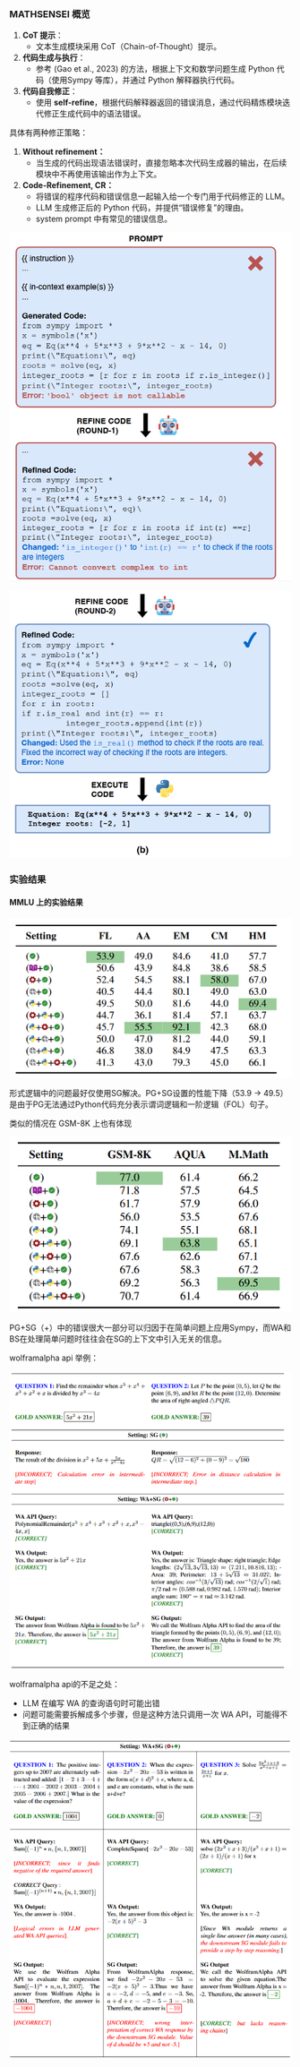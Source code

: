 





### MATHSENSEI 概览



1. **CoT 提示**：
   - 文本生成模块采用 CoT（Chain-of-Thought）提示。
2. **代码生成与执行**：
   - 参考 (Gao et al., 2023) 的方法，根据上下文和数学问题生成 Python 代码（使用Sympy 等库），并通过 Python 解释器执行代码。
3. **代码自我修正**：
   -  使用 **self-refine**，根据代码解释器返回的错误消息，通过代码精炼模块迭代修正生成代码中的语法错误。












具体有两种修正策略：



1. **Without refinement：**
   - 当生成的代码出现语法错误时，直接忽略本次代码生成器的输出，在后续模块中不再使用该输出作为上下文。
2. **Code-Refinement, CR：**
   - 将错误的程序代码和错误信息一起输入给一个专门用于代码修正的 LLM。
   - LLM 生成修正后的 Python 代码，并提供“错误修复”的理由。
   - system prompt 中有常见的错误信息。



![image-20241219164042056](https://raw.githubusercontent.com/Lanthanum1/my_images/main/img/202412191641612.png)







![image-20241219164149272](https://raw.githubusercontent.com/Lanthanum1/my_images/main/img/202412191641465.png)











### 实验结果





#### MMLU 上的实验结果

![image-20241219203223863](https://raw.githubusercontent.com/Lanthanum1/my_images/main/img/202412192032997.png)



形式逻辑中的问题最好仅使用SG解决。PG+SG设置的性能下降（53.9 -> 49.5）是由于PG无法通过Python代码充分表示谓词逻辑和一阶逻辑（FOL）句子。





类似的情况在 GSM-8K 上也有体现

![image-20241220125805035](https://raw.githubusercontent.com/Lanthanum1/my_images/main/img/202412201258136.png)

PG+SG（+）中的错误很大一部分可以归因于在简单问题上应用Sympy，而WA和BS在处理简单问题时往往会在SG的上下文中引入无关的信息。



wolframalpha api 举例：

![](https://raw.githubusercontent.com/Lanthanum1/my_images/main/img/202412201355872.png)







wolframalpha api的不足之处：

- LLM 在编写 WA 的查询语句时可能出错
- 问题可能需要拆解成多个步骤，但是这种方法只调用一次 WA API，可能得不到正确的结果

![image-20241220155911184](https://raw.githubusercontent.com/Lanthanum1/my_images/main/img/202412201559368.png)





